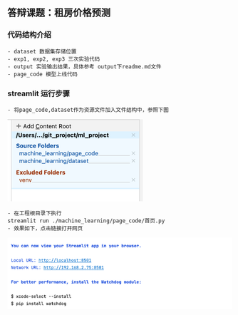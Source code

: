 ## 答辩课题：租房价格预测
### 代码结构介绍
    - dataset 数据集存储位置
    - exp1, exp2, exp3 三次实验代码
    - output 实验输出结果，具体参考 output下readme.md文件
    - page_code 模型上线代码
### streamlit 运行步骤
    - 将page_code,dataset作为资源文件加入文件结构中，参照下图
![img.png](machine_learning/output/img.png)

    - 在工程根目录下执行
    streamlit run ./machine_learning/page_code/首页.py
    - 效果如下，点击链接打开网页
![img_1.png](machine_learning/output/img_1.png)
    

